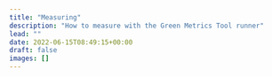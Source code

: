 ```yaml
---
title: "Measuring"
description: "How to measure with the Green Metrics Tool runner"
lead: ""
date: 2022-06-15T08:49:15+00:00
draft: false
images: []
---
```

